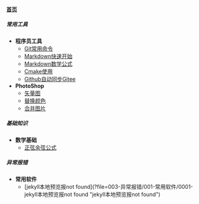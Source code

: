
#### [首页](?file=home-首页)

##### 常用工具
- **程序员工具**
    - [Git常用命令](?file=001-常用工具/001-程序员工具/0001-Git常用命令 "Git常用命令")
    - [Markdown快速开始](?file=001-常用工具/001-程序员工具/0002-Markdown快速开始 "Markdown快速开始")
    - [Markdown数学公式](?file=001-常用工具/001-程序员工具/0003-Markdown数学公式 "Markdown数学公式")
    - [Cmake使用](?file=001-常用工具/001-程序员工具/0004-Cmake使用 "Cmake使用")
    - [Github自动同步Gitee](?file=001-常用工具/001-程序员工具/0005-Github自动同步Gitee "Github自动同步Gitee")
- **PhotoShop**
    - [矢量图](?file=001-常用工具/002-PhotoShop/0001-矢量图 "矢量图")
    - [替换颜色](?file=001-常用工具/002-PhotoShop/0002-替换颜色 "替换颜色")
    - [合并图片](?file=001-常用工具/002-PhotoShop/0003-合并图片 "合并图片")

##### 基础知识
- **数学基础**
    - [正弦余弦公式](?file=002-基础知识/001-数学基础/0001-正弦余弦公式 "正弦余弦公式")

##### 异常报错
- **常用软件**
    - [jekyll本地预览报not found](?file=003-异常报错/001-常用软件/0001-jekyll本地预览报not found "jekyll本地预览报not found")

